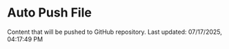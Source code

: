 # Auto Push File

Content that will be pushed to GitHub repository.
Last updated: 07/17/2025, 04:17:49 PM